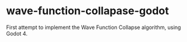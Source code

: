 # wave-function-collapase-godot
First attempt to implement the Wave Function Collapse algorithm, using Godot 4.
